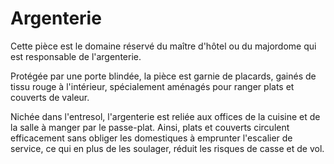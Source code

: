 # Argenterie

Cette pièce est le domaine réservé du maître d'hôtel ou du majordome qui est responsable de l'argenterie.

Protégée par une porte blindée, la pièce est garnie de placards, gainés de tissu rouge à l'intérieur, spécialement aménagés pour ranger plats et couverts de valeur.

Nichée dans l'entresol, l'argenterie est reliée aux offices de la cuisine et de la salle à manger par le passe-plat. Ainsi, plats et couverts circulent efficacement sans obliger les domestiques à emprunter l'escalier de service, ce qui en plus de les soulager, réduit les risques de casse et de vol.
